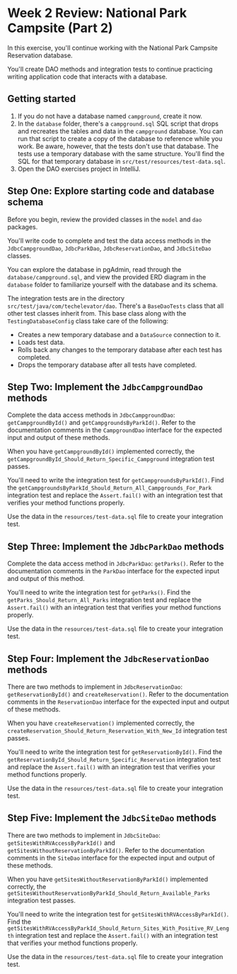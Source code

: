 # Week 2 Review: National Park Campsite (Part 2)

In this exercise, you'll continue working with the National Park Campsite Reservation database. 

You'll create DAO methods and integration tests to continue practicing writing application code that interacts with a database.

## Getting started

1. If you do not have a database named `campground`, create it now.
2. In the `database` folder, there's a `campground.sql` SQL script that drops and recreates the tables and data in the `campground` database. You can run that script to create a copy of the database to reference while you work. Be aware, however, that the tests don't use that database. The tests use a temporary database with the same structure. You'll find the SQL for that temporary database in `src/test/resources/test-data.sql`.
3. Open the DAO exercises project in IntelliJ.

## Step One: Explore starting code and database schema

Before you begin, review the provided classes in the `model` and `dao` packages.

You'll write code to complete and test the data access methods in the `JdbcCampgroundDao`, `JdbcParkDao`, `JdbcReservationDao`, and `JdbcSiteDao` classes.

You can explore the database in pgAdmin, read through the `database/campground.sql`, and view the provided ERD diagram in the `database` folder to familiarize yourself with the database and its schema.

The integration tests are in the directory `src/test/java/com/techelevator/dao`. There's a `BaseDaoTests` class that all other test classes inherit from. This base class along with the `TestingDatabaseConfig` class take care of the following:

- Creates a new temporary database and a `DataSource` connection to it.
- Loads test data.
- Rolls back any changes to the temporary database after each test has completed.
- Drops the temporary database after all tests have completed.

## Step Two: Implement the `JdbcCampgroundDao` methods

Complete the data access methods in `JdbcCampgroundDao`: `getCampgroundById()` and `getCampgroundsByParkId()`. Refer to the documentation comments in the `CampgroundDao` interface for the expected input and output of these methods.

When you have `getCampgroundById()` implemented correctly, the `getCampgroundById_Should_Return_Specific_Campground` integration test passes.

You'll need to write the integration test for `getCampgroundsByParkId()`. Find the `getCampgroundsByParkId_Should_Return_All_Campgrounds_For_Park` integration test and replace the `Assert.fail()` with an integration test that verifies your method functions properly.

Use the data in the `resources/test-data.sql` file to create your integration test.

## Step Three: Implement the `JdbcParkDao` methods

Complete the data access method in `JdbcParkDao`: `getParks()`. Refer to the documentation comments in the `ParkDao` interface for the expected input and output of this method.

You'll need to write the integration test for `getParks()`. Find the `getParks_Should_Return_All_Parks` integration test and replace the `Assert.fail()` with an integration test that verifies your method functions properly.

Use the data in the `resources/test-data.sql` file to create your integration test.

## Step Four: Implement the `JdbcReservationDao` methods

There are two methods to implement in `JdbcReservationDao`: `getReservationById()` and `createReservation()`. Refer to the documentation comments in the `ReservationDao` interface for the expected input and output of these methods.

When you have `createReservation()` implemented correctly, the `createReservation_Should_Return_Reservation_With_New_Id` integration test passes.

You'll need to write the integration test for `getReservationById()`. Find the `getReservationById_Should_Return_Specific_Reservation` integration test and replace the `Assert.fail()` with an integration test that verifies your method functions properly.

Use the data in the `resources/test-data.sql` file to create your integration test.

## Step Five: Implement the `JdbcSiteDao` methods

There are two methods to implement in `JdbcSiteDao`: `getSitesWithRVAccessByParkId()` and `getSitesWithoutReservationByParkId()`. Refer to the documentation comments in the `SiteDao` interface for the expected input and output of these methods.

When you have `getSitesWithoutReservationByParkId()` implemented correctly, the `getSitesWithoutReservationByParkId_Should_Return_Available_Parks` integration test passes.

You'll need to write the integration test for `getSitesWithRVAccessByParkId()`. Find the `getSitesWithRVAccessByParkId_Should_Return_Sites_With_Positive_RV_Length` integration test and replace the `Assert.fail()` with an integration test that verifies your method functions properly.

Use the data in the `resources/test-data.sql` file to create your integration test.
